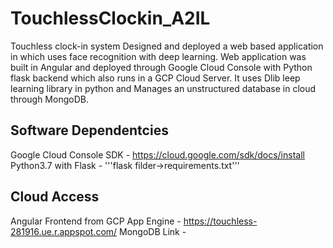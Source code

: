 # TouchlessClockin_A2IL
Touchless clock-in system Designed and deployed a web based application in which uses face recognition with deep learning. Web application was built in Angular and deployed through Google Cloud Console with Python flask backend which also runs in a GCP Cloud Server. It uses Dlib leep learning library in python and Manages an unstructured database in cloud through MongoDB.

## Software Dependentcies
Google Cloud Console SDK - https://cloud.google.com/sdk/docs/install
Python3.7 with Flask -  '''flask filder->requirements.txt'''

## Cloud Access

Angular Frontend from GCP App Engine - https://touchless-281916.ue.r.appspot.com/
MongoDB Link - 
